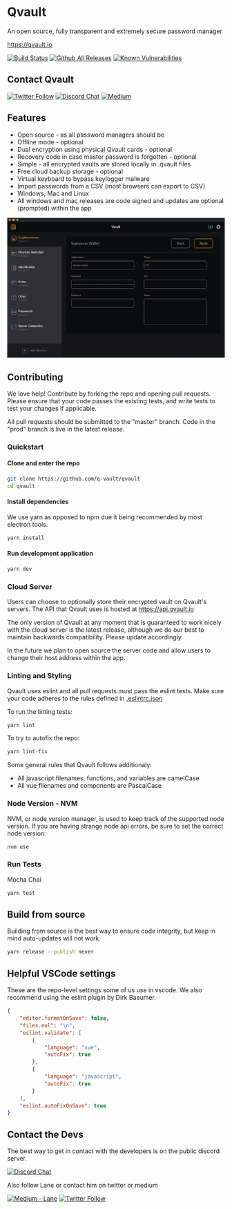 # Qvault

An open source, fully transparent and extremely secure password manager

https://qvault.io

[![Build Status](https://img.shields.io/travis/q-vault/qvault/master.svg?logo=travis&label=Build)](https://travis-ci.org/Q-Vault/qvault)
[![Github All Releases](https://img.shields.io/github/downloads/q-vault/qvault/total.svg?logo=github&label=Downloads)](https://github.com/Q-Vault/qvault/releases)
[![Known Vulnerabilities](https://img.shields.io/snyk/vulnerabilities/github/q-vault/qvault.svg?logo=snyk&label=Vulnerabilities)](https://snyk.io/test/github/q-vault/qvault)

## Contact Qvault

[![Twitter Follow](https://img.shields.io/twitter/follow/q_vault.svg?label=Follow%20Qvault&style=social)](https://twitter.com/intent/follow?screen_name=q_vault)
[![Discord Chat](https://img.shields.io/badge/Discord-Chat-blue.svg?logo=discord&logoColor=white)](https://discord.gg/EEkFwbv)
[![Medium](https://img.shields.io/badge/Medium-Publication-blueviolet.svg?logo=medium)](https://medium.com/qvault)

## Features

* Open source - as all password managers should be
* Offline mode - optional
* Dual encryption using physical Qvault cards - optional
* Recovery code in case master password is forgotten - optional
* Simple - all encrypted vaults are stored locally in .qvault files
* Free cloud backup storage - optional
* Virtual keyboard to bypass keylogger malware
* Import passwords from a CSV (most browsers can export to CSV)
* Windows, Mac and Linux
* All windows and mac releases are code signed and updates are optional (prompted) within the app

<p align="center">
    <img src="doc_resources/crypto.png" alt="cryptocurrency bitcoin password manager">
</p>

## Contributing

We love help! Contribute by forking the repo and opening pull requests. Please ensure that your code passes the existing tests, and write tests to test your changes if applicable.

All pull requests should be submitted to the "master" branch. Code in the "prod" branch is live in the latest release.

### Quickstart

#### Clone and enter the repo

```bash
git clone https://github.com/q-vault/qvault
cd qvault
```

#### Install dependencies

We use yarn as opposed to npm due it being recommended by most electron tools.

```bash
yarn install
```

#### Run development application

```bash
yarn dev
```

### Cloud Server

Users can choose to optionally store their encrypted vault on Qvault's servers. The API that Qvault uses is hosted at https://api.qvault.io

The only version of Qvault at any moment that is guaranteed to work nicely with the cloud server is the latest release,
although we do our best to maintain backwards compatibility. Please update accordingly.

In the future we plan to open source the server code and allow users to change their host address within the app.

### Linting and Styling

Qvault uses eslint and all pull requests must pass the eslint tests. Make sure your code adheres to the rules defined in [.eslintrc.json](.eslintrc.json)

To run the linting tests:

```bash
yarn lint
```

To try to autofix the repo:

```bash
yarn lint-fix
```

Some general rules that Qvault follows additionaly:

* All javascript filenames, functions, and variables are camelCase
* All vue filenames and components are PascalCase

### Node Version - NVM

NVM, or node version manager, is used to keep track of the supported node version. If you are having strange node api errors, be
sure to set the correct node version:

```bash
nvm use
```

### Run Tests

Mocha Chai

```bash
yarn test
```

## Build from source

Building from source is the best way to ensure code integrity, but keep in mind auto-updates will not work.

```bash
yarn release --publish never
```

## Helpful VSCode settings

These are the repo-level settings some of us use in vscode. We also recommend using the eslint plugin by Dirk Baeumer.

```json
{
    "editor.formatOnSave": false,
    "files.eol": "\n",
    "eslint.validate": [
        {
            "language": "vue",
            "autoFix": true
        },
        {
            "language": "javascript",
            "autoFix": true
        }
    ],
    "eslint.autoFixOnSave": true
}
```

## Contact the Devs

The best way to get in contact with the developers is on the public discord server.

[![Discord Chat](https://img.shields.io/badge/Discord-Chat-blue.svg?logo=discord&logoColor=white)](https://discord.gg/EEkFwbv)

Also follow Lane or contact him on twitter or medium

[![Medium - Lane](https://img.shields.io/badge/Medium-Publication-blueviolet.svg?logo=medium)](https://medium.com/@lane.c.wagner)
[![Twitter Follow](https://img.shields.io/twitter/follow/wagslane.svg?label=Follow%20Lane&style=social)](https://twitter.com/intent/follow?screen_name=wagslane)
